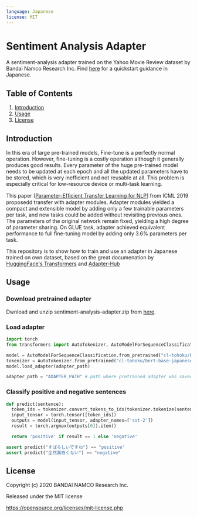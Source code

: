```yaml
---
language: Japanese
license: MIT
---
```


# Sentiment Analysis Adapter
A sentiment-analysis adapter trained on the Yahoo Movie Review dataset by Bandai Namco Research Inc.
Find [here](README_ja.md) for a quickstart guidance in Japanese.

## Table of Contents

1. [Introduction](#Introduction)
1. [Usage](#Usage)
1. [License](#License)

## Introduction
In this era of large pre-trained models, Fine-tune is a perfectly normal operation. However, fine-tuning is a costly operation although it generally produces good results. Every parameter of the huge pre-trained model needs to be updated at each epoch and all the updated parameters have to be stored, which is very inefficient and not reusable at all. This problem is especially critical for low-resource device or multi-task learning.

This paper [[Parameter-Efﬁcient Transfer Learning for NLP](https://arxiv.org/abs/1902.00751)] from ICML 2019 proposedd transfer with adapter modules. Adapter modules yielded a compact and extensible model by adding only a few trainable parameters per task, and new tasks could be added without revisiting previous ones. The parameters of the original network remain fixed, yielding a high degree of parameter sharing. On GLUE task, adapter achieved equivalent performance to full fine-tuning model by adding only 3.6% parameters per task.

This repository is to show how to train and use an adapter in Japanese trained on own dataset,
based on the great documenation by [HuggingFace's Transformers](https://huggingface.co/transformers/index.html)
and [Adapter-Hub](https://adapterhub.ml/)

## Usage

### Download pretrained adapter
Dwnload and unzip sentiment-analysis-adapter.zip from [here](https://github.com/BandaiNamcoResearchInc/sentiment-analysis-adapter/releases).

### Load adapter

```python
import torch
from transformers import AutoTokenizer, AutoModelForSequenceClassification, AdapterType

model = AutoModelForSequenceClassification.from_pretrained("cl-tohoku/bert-base-japanese-whole-word-masking")
tokenizer = AutoTokenizer.from_pretrained("cl-tohoku/bert-base-japanese-whole-word-masking")
model.load_adapter(adapter_path)

adapter_path = "ADAPTER_PATH" # path where pretrained adapter was saved
```

### Classify positive and negative sentences

```python
def predict(sentence):
  token_ids = tokenizer.convert_tokens_to_ids(tokenizer.tokenize(sentence))
  input_tensor = torch.tensor([token_ids])
  outputs = model(input_tensor, adapter_names=['sst-2'])
  result = torch.argmax(outputs[0]).item()

  return 'positive' if result == 1 else 'negative'

assert predict("すばらしいですね") == "positive" 
assert predict("全然面白くない") == "negative"
```


## License
Copyright (c) 2020 BANDAI NAMCO Research Inc.

Released under the MIT license

https://opensource.org/licenses/mit-license.php